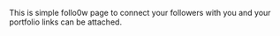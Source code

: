 This is simple follo0w page to connect your followers with you and your portfolio links can be attached.
